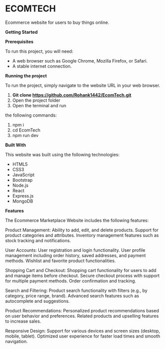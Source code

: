 # ECOMTECH

Ecommerce website for users to buy things online.

**Getting Started**

**Prerequisites**

To run this project, you will need:

- A web browser such as Google Chrome, Mozilla Firefox, or Safari.
- A stable internet connection.

**Running the project**

To run the project, simply navigate to the website URL in your web browser.

1. **Git clone https://github.com/Rohank1442/EcomTech.git**
1. Open the project folder
1. Open the terminal and run 

the following commands:

1. npm i
2. cd EcomTech
3. npm run dev


**Built With**

This website was built using the following technologies:

- HTML5
- CSS3
- JavaScript
- Bootstrap
- Node.js
- React
- Express.js
- MongoDB

**Features**

The Ecommerce Marketplace Website includes the following features:

Product Management:
  Ability to add, edit, and delete products.
  Support for product categories and attributes.
  Inventory management features such as stock tracking and notifications.
  
User Accounts:
  User registration and login functionality.
  User profile management including order history, saved addresses, and payment methods.
  Wishlist and favorite product functionalities.
  
Shopping Cart and Checkout:
  Shopping cart functionality for users to add and manage items before checkout.
  Secure checkout process with support for multiple payment methods.
  Order confirmation and tracking.
  
Search and Filtering:
  Product search functionality with filters (e.g., by category, price range, brand).
  Advanced search features such as autocomplete and suggestions.
  
Product Recommendations: 
  Personalized product recommendations based on user behavior and preferences.
  Related products and upselling features to increase sales.
  
Responsive Design:
  Support for various devices and screen sizes (desktop, mobile, tablet).
  Optimized user experience for faster load times and smooth navigation.

